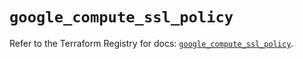 # `google_compute_ssl_policy`

Refer to the Terraform Registry for docs: [`google_compute_ssl_policy`](https://registry.terraform.io/providers/hashicorp/google/4.85.0/docs/resources/compute_ssl_policy).
